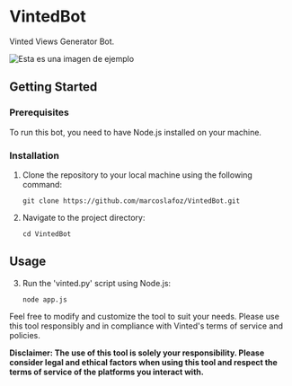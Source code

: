 # VintedBot

Vinted Views Generator Bot.

![Esta es una imagen de ejemplo](https://i.imgur.com/QGIPpvV.png)

## Getting Started

### Prerequisites

To run this bot, you need to have Node.js installed on your machine.

### Installation

1. Clone the repository to your local machine using the following command:
   ```
   git clone https://github.com/marcoslafoz/VintedBot.git
   ```

2. Navigate to the project directory:
   ```
   cd VintedBot
   ```

## Usage

3. Run the 'vinted.py' script using Node.js:
   ```
   node app.js
   ```

Feel free to modify and customize the tool to suit your needs. Please use this tool responsibly and in compliance with Vinted's terms of service and policies.

**Disclaimer: The use of this tool is solely your responsibility. Please consider legal and ethical factors when using this tool and respect the terms of service of the platforms you interact with.**